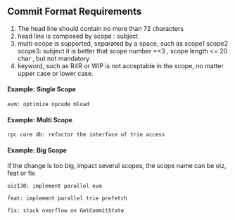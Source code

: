 ## Commit Format Requirements
1. The head line should contain no more than 72 characters
2. head line is composed by  scope : subject 
3. multi-scope is supported, separated by a space, such as scope1 scope2 scope3: subject 
   it is better that scope number =<3 , scope length <= 20 char , but not mandatory
4. keyword, such as  R4R  or WIP is not acceptable in the scope, no matter upper case or lower case.

#### Example: Single Scope
```
evm: optimize opcode mload
```

#### Example: Multi Scope
```
rpc core db: refactor the interface of trie access
```

#### Example: Big Scope
if the change is too big, impact several scopes, the scope name can be oiz, feat or fix
```
oiz130: implement parallel evm

feat: implement parallel trie prefetch

fix: stack overflow on GetCommitState
```
